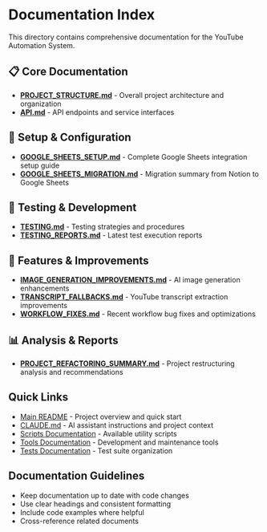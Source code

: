 # Documentation Index

This directory contains comprehensive documentation for the YouTube Automation System.

## 📋 Core Documentation
- **[PROJECT_STRUCTURE.md](PROJECT_STRUCTURE.md)** - Overall project architecture and organization
- **[API.md](API.md)** - API endpoints and service interfaces

## 🔧 Setup & Configuration
- **[GOOGLE_SHEETS_SETUP.md](GOOGLE_SHEETS_SETUP.md)** - Complete Google Sheets integration setup guide
- **[GOOGLE_SHEETS_MIGRATION.md](GOOGLE_SHEETS_MIGRATION.md)** - Migration summary from Notion to Google Sheets

## 🧪 Testing & Development
- **[TESTING.md](TESTING.md)** - Testing strategies and procedures
- **[TESTING_REPORTS.md](TESTING_REPORTS.md)** - Latest test execution reports

## 🚀 Features & Improvements
- **[IMAGE_GENERATION_IMPROVEMENTS.md](IMAGE_GENERATION_IMPROVEMENTS.md)** - AI image generation enhancements
- **[TRANSCRIPT_FALLBACKS.md](TRANSCRIPT_FALLBACKS.md)** - YouTube transcript extraction improvements
- **[WORKFLOW_FIXES.md](WORKFLOW_FIXES.md)** - Recent workflow bug fixes and optimizations

## 📊 Analysis & Reports  
- **[PROJECT_REFACTORING_SUMMARY.md](PROJECT_REFACTORING_SUMMARY.md)** - Project restructuring analysis and recommendations

## Quick Links
- [Main README](../README.md) - Project overview and quick start
- [CLAUDE.md](../CLAUDE.md) - AI assistant instructions and project context
- [Scripts Documentation](../scripts/README.md) - Available utility scripts
- [Tools Documentation](../tools/README.md) - Development and maintenance tools
- [Tests Documentation](../tests/README.md) - Test suite organization

## Documentation Guidelines
- Keep documentation up to date with code changes
- Use clear headings and consistent formatting
- Include code examples where helpful
- Cross-reference related documents